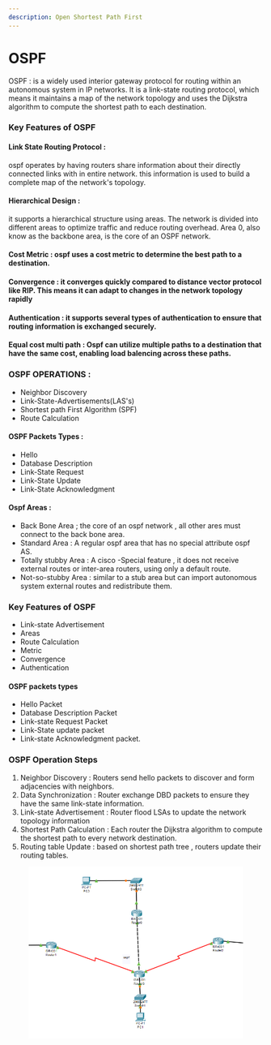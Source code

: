 ```yaml
---
description: Open Shortest Path First
---
```


# OSPF

OSPF : is a widely used interior gateway protocol for routing within an autonomous system in IP networks. It is a link-state routing protocol, which means it maintains a map of the network topology and uses the Dijkstra algorithm to compute the shortest path to each destination.



### Key Features of OSPF



#### Link State Routing Protocol :&#x20;

ospf operates by having routers share information about their directly connected links with in entire network. this information is used to build a complete map of the network's topology.



#### Hierarchical Design  :&#x20;

it supports a hierarchical structure using areas. The network is divided into different areas to optimize traffic and reduce routing overhead. Area 0, also know as the backbone area, is the core of an OSPF network.



#### Cost Metric :  ospf uses a cost metric  to determine the best path to a destination.



#### Convergence : it converges quickly compared to distance vector protocol like RIP. This means it can adapt to changes in the network topology rapidly



#### Authentication : it supports several types of authentication to ensure that routing information is exchanged securely.



#### Equal cost multi path : Ospf can utilize multiple paths to a destination that have the same cost, enabling load balencing across these paths.



### OSPF OPERATIONS :&#x20;



* Neighbor Discovery
* Link-State-Advertisements(LAS's)
* Shortest path First Algorithm (SPF)
* Route Calculation



#### OSPF Packets Types :&#x20;



* Hello
* Database Description&#x20;
* Link-State Request&#x20;
* Link-State Update
* Link-State Acknowledgment



#### Ospf Areas : &#x20;

* Back Bone Area ; the core of an ospf network , all other ares must connect to the back bone area.
* Standard Area :  A regular  ospf area that has no special attribute ospf AS.
* Totally stubby Area : A cisco -Special feature , it does not receive external routes or inter-area routers, using only a default route.
* Not-so-stubby Area : similar to a stub area but can import autonomous system external routes and redistribute them.



### Key Features of OSPF&#x20;



* Link-state Advertisement
* Areas
* Route Calculation
* Metric&#x20;
* Convergence
* Authentication

#### OSPF packets types&#x20;



* Hello Packet
* Database Description Packet
* Link-state Request Packet
* Link-State update packet
* Link-state Acknowledgment packet.



### OSPF Operation Steps&#x20;



1. Neighbor Discovery : Routers send hello packets to discover and form adjacencies with neighbors.
2. Data Synchronization : Router exchange DBD packets to ensure they have the same link-state information.
3. Link-state Advertisement : Router flood LSAs to update the network topology information
4. Shortest Path Calculation : Each router the Dijkstra algorithm to compute the shortest path to every network destination.
5. Routing table Update : based on shortest path tree , routers update their routing tables.



<figure><img src="../../.gitbook/assets/Screenshot 2024-07-26 225601.png" alt=""><figcaption></figcaption></figure>
